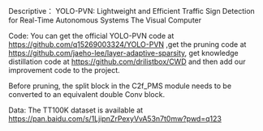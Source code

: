 Descriptive：
YOLO-PVN: Lightweight and Efficient Traffic Sign Detection for Real-Time Autonomous Systems
The Visual Computer


Code:
You can get the official YOLO-PVN code at https://github.com/q15269003324/YOLO-PVN ,get the pruning code at https://github.com/jaeho-lee/layer-adaptive-sparsity, get knowledge distillation code at https://github.com/drilistbox/CWD and then add our improvement code to the project.

Before pruning, the split block in the C2f_PMS module needs to be converted to an equivalent double Conv block.


Data:
The TT100K dataset is available at https://pan.baidu.com/s/1LjipnZrPexyVvA53n7t0mw?pwd=q123

